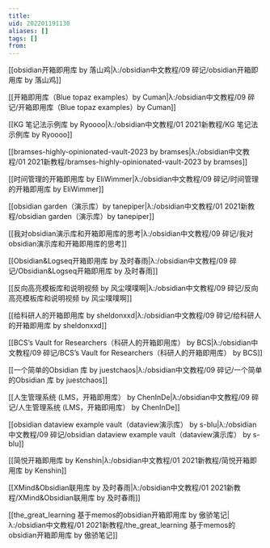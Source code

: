 ```yaml
---
title: 
uid: 202201191130
aliases: []
tags: []
from: 
---
```

[[obsidian开箱即用库 by 落山鸡|λ:/obsidian中文教程/09 碎记/obsidian开箱即用库 by 落山鸡]]

[[开箱即用库（Blue topaz examples）by Cuman|λ:/obsidian中文教程/09 碎记/开箱即用库（Blue topaz examples）by Cuman]]

[[KG 笔记法示例库 by Ryoooo|λ:/obsidian中文教程/01 2021新教程/KG 笔记法示例库 by Ryoooo]]

[[bramses-highly-opinionated-vault-2023 by bramses|λ:/obsidian中文教程/01 2021新教程/bramses-highly-opinionated-vault-2023 by bramses]]

[[时间管理的开箱即用库  by EliWimmer|λ:/obsidian中文教程/09 碎记/时间管理的开箱即用库  by EliWimmer]]

[[obsidian garden（演示库）by tanepiper|λ:/obsidian中文教程/01 2021新教程/obsidian garden（演示库）by tanepiper]]

[[我对obsidian演示库和开箱即用库的思考|λ:/obsidian中文教程/09 碎记/我对obsidian演示库和开箱即用库的思考]]

[[Obsidian&Logseq开箱即用库 by  及时春雨|λ:/obsidian中文教程/09 碎记/Obsidian&Logseq开箱即用库 by  及时春雨]]

[[反向高亮模板库和说明视频 by 风尘噗噗啊|λ:/obsidian中文教程/09 碎记/反向高亮模板库和说明视频 by 风尘噗噗啊]]

[[给科研人的开箱即用库 by sheldonxxd|λ:/obsidian中文教程/09 碎记/给科研人的开箱即用库 by sheldonxxd]]

[[BCS’s Vault for Researchers（科研人的开箱即用库） by BCS|λ:/obsidian中文教程/09 碎记/BCS’s Vault for Researchers（科研人的开箱即用库） by BCS]]

[[一个简单的Obsidian 库 by juestchaos|λ:/obsidian中文教程/09 碎记/一个简单的Obsidian 库 by juestchaos]]

[[人生管理系统 (LMS，开箱即用库） by ChenInDe|λ:/obsidian中文教程/09 碎记/人生管理系统 (LMS，开箱即用库） by ChenInDe]]

[[obsidian dataview example vault（dataview演示库） by s-blu|λ:/obsidian中文教程/09 碎记/obsidian dataview example vault（dataview演示库） by s-blu]]

[[简悦开箱即用库 by Kenshin|λ:/obsidian中文教程/01 2021新教程/简悦开箱即用库 by Kenshin]]

[[XMind&Obsidian联用库 by 及时春雨|λ:/obsidian中文教程/01 2021新教程/XMind&Obsidian联用库 by 及时春雨]]

[[the_great_learning 基于memos的obsidian开箱即用库 by  傲骄笔记|λ:/obsidian中文教程/01 2021新教程/the_great_learning 基于memos的obsidian开箱即用库 by  傲骄笔记]]
